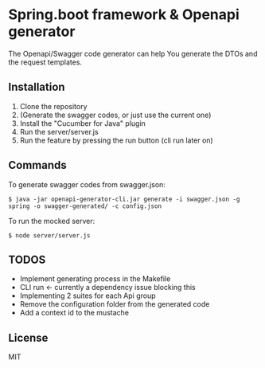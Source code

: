 # Spring.boot framework & Openapi generator

The Openapi/Swagger code generator can help You generate the DTOs and the request templates.

## Installation

1. Clone the repository
2. (Generate the swagger codes, or just use the current one)
3. Install the "Cucumber for Java" plugin
4. Run the server/server.js
5. Run the feature by pressing the run button (cli run later on)

## Commands

To generate swagger codes from swagger.json:

```
$ java -jar openapi-generator-cli.jar generate -i swagger.json -g spring -o swagger-generated/ -c config.json
```

To run the mocked server:

```
$ node server/server.js
```

## TODOS

- Implement generating process in the Makefile
- CLI run <- currently a dependency issue blocking this
- Implementing 2 suites for each Api group
- Remove the configuration folder from the generated code
- Add a context id to the mustache

## License
MIT